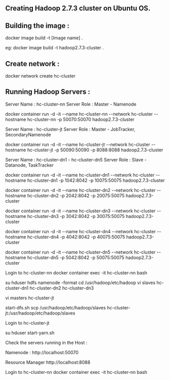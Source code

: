 Creating Hadoop 2.7.3 cluster on Ubuntu OS. 
-------------------------------------------

Building the image :
--------------------

docker image build -t [Image name] .

eg:
docker image build -t hadoop2.7.3-cluster .


Create network :
---------------

docker network create hc-cluster

Running Hadoop Servers :
-----------------------

Server Name : hc-cluster-nn
Server Role : Master - Namenode

docker container run -d -it --name hc-cluster-nn --network hc-cluster --hostname hc-cluster-nn -p 50070:50070 hadoop2.7.3-cluster 

Server Name : hc-cluster-jt
Server Role : Master - JobTracker, SecondaryNamenode

docker container run -d -it --name hc-cluster-jt --network hc-cluster --hostname hc-cluster-jt -p 50090:50090 -p 8088:8088 hadoop2.7.3-cluster 

Server Name : hc-cluster-dn1 - hc-cluster-dn5
Server Role : Slave - Datanode, TaskTracker

docker container run -d -it --name hc-cluster-dn1 --network hc-cluster --hostname hc-cluster-dn1 -p 1042:8042 -p 10075:50075 hadoop2.7.3-cluster 

docker container run -d -it --name hc-cluster-dn2 --network hc-cluster --hostname hc-cluster-dn2 -p 2042:8042 -p 20075:50075 hadoop2.7.3-cluster 

docker container run -d -it --name hc-cluster-dn3 --network hc-cluster --hostname hc-cluster-dn3 -p 3042:8042 -p 30075:50075 hadoop2.7.3-cluster 

docker container run -d -it --name hc-cluster-dn4 --network hc-cluster --hostname hc-cluster-dn4 -p 4042:8042 -p 40075:50075 hadoop2.7.3-cluster 

docker container run -d -it --name hc-cluster-dn5 --network hc-cluster --hostname hc-cluster-dn5 -p 5042:8042 -p 50075:50075 hadoop2.7.3-cluster 


Login to hc-cluster-nn
docker container exec -it hc-cluster-nn bash

su hduser
hdfs namenode -format
cd /usr/hadoop/etc/hadoop
  vi slaves
    hc-cluster-dn1
    hc-cluster-dn2
    hc-cluster-dn3
    
  vi masters
    hc-cluster-jt

  start-dfs.sh
  scp /usr/hadoop/etc/hadoop/slaves hc-cluster-jt:/usr/hadoop/etc/hadoop/slaves
    
Login to hc-cluster-jt

su hduser
start-yarn.sh

Check the servers running in the Host :

Namenode :
http://localhost:50070

Resource Manager
http://localhost:8088

Login to hc-cluster-nn
docker container exec -it hc-cluster-nn bash
